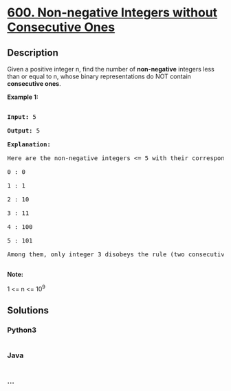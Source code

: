 # [600. Non-negative Integers without Consecutive Ones](https://leetcode.com/problems/non-negative-integers-without-consecutive-ones)

## Description
<p>Given a positive integer n, find the number of <b>non-negative</b> integers less than or equal to n, whose binary representations do NOT contain <b>consecutive ones</b>.</p>



<p><b>Example 1:</b><br />

<pre>

<b>Input:</b> 5

<b>Output:</b> 5

<b>Explanation:</b> 

Here are the non-negative integers <= 5 with their corresponding binary representations:

0 : 0

1 : 1

2 : 10

3 : 11

4 : 100

5 : 101

Among them, only integer 3 disobeys the rule (two consecutive ones) and the other 5 satisfy the rule. 

</pre>

</p>



<p><b>Note:</b>

1 <= n <= 10<sup>9</sup>

</p>




## Solutions


<!-- tabs:start -->

### **Python3**

```python

```

### **Java**

```java

```

### **...**
```

```

<!-- tabs:end -->